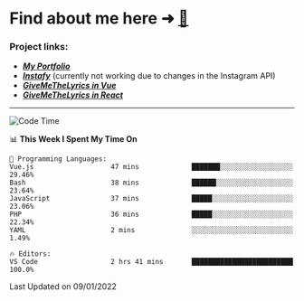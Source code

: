 # Find about me here ➜ [🧑](https://pauabella.dev)

### Project links:
- ***[My Portfolio](https://pauabella.dev)***
- ***[Instafy](https://instafy.me)*** (currently not working due to changes in the Instagram API)
- ***[GiveMeTheLyrics in Vue](https://lyrics.pauabella.dev)***
- ***[GiveMeTheLyrics in React](https://pauabella.dev/GiveMeTheLyrics)***

---
<!--START_SECTION:waka-->
![Code Time](http://img.shields.io/badge/Code%20Time-742%20hrs%2037%20mins-blue)

📊 **This Week I Spent My Time On** 

```text
💬 Programming Languages: 
Vue.js                   47 mins             ███████░░░░░░░░░░░░░░░░░░   29.46% 
Bash                     38 mins             ██████░░░░░░░░░░░░░░░░░░░   23.64% 
JavaScript               37 mins             █████░░░░░░░░░░░░░░░░░░░░   23.06% 
PHP                      36 mins             █████░░░░░░░░░░░░░░░░░░░░   22.34% 
YAML                     2 mins              ░░░░░░░░░░░░░░░░░░░░░░░░░   1.49%

🔥 Editors: 
VS Code                  2 hrs 41 mins       █████████████████████████   100.0%

```


 Last Updated on 09/01/2022
<!--END_SECTION:waka-->

